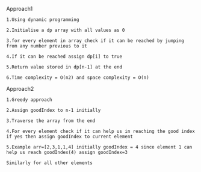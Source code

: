 Approach1

    1.Using dynamic programming

    2.Initialise a dp array with all values as 0

    3.for every element in array check if it can be reached by jumping from any number previous to it

    4.If it can be reached assign dp[i] to true

    5.Return value stored in dp[n-1] at the end

    6.Time complexity = O(n2) and space complexity = O(n)

Approach2

    1.Greedy approach

    2.Assign goodIndex to n-1 initially

    3.Traverse the array from the end

    4.For every element check if it can help us in reaching the good index if yes then assign goodIndex to current element

    5.Example arr=[2,3,1,1,4] initially goodIndex = 4 since element 1 can help us reach goodIndex(4) assign goodIndex=3

    Similarly for all other elements
